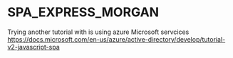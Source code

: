 # SPA_EXPRESS_MORGAN
Trying another tutorial with is using azure Microsoft servcices 
https://docs.microsoft.com/en-us/azure/active-directory/develop/tutorial-v2-javascript-spa

